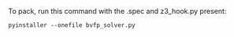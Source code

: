 To pack, run this command with the .spec and z3_hook.py present:

```
pyinstaller --onefile bvfp_solver.py
```
